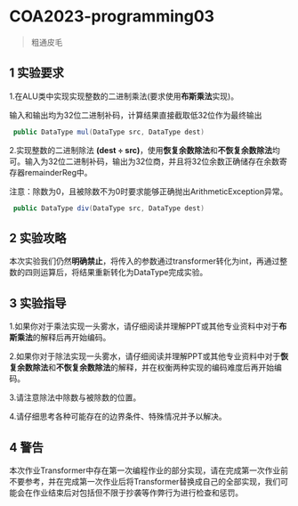  # COA2023-programming03

> 粗通皮毛

## 1 实验要求

1.在ALU类中实现实现整数的二进制乘法(要求使用**布斯乘法**实现)。

输入和输出均为32位二进制补码，计算结果直接截取低32位作为最终输出

``` java
 public DataType mul(DataType src, DataType dest)
```

2.实现整数的二进制除法 **(dest ÷ src)**，使用**恢复余数除法**和**不恢复余数除法**均可。输入为32位二进制补码，输出为32位商，并且将32位余数正确储存在余数寄存器remainderReg中。

注意：除数为0，且被除数不为0时要求能够正确抛出ArithmeticException异常。

``` java
 public DataType div(DataType src, DataType dest)
```

## 2 实验攻略

本次实验我们仍然**明确禁止**，将传入的参数通过transformer转化为int，再通过整数的四则运算后，将结果重新转化为DataType完成实验。

## 3 实验指导

1.如果你对于乘法实现一头雾水，请仔细阅读并理解PPT或其他专业资料中对于**布斯乘法**的解释后再开始编码。

2.如果你对于除法实现一头雾水，请仔细阅读并理解PPT或其他专业资料中对于**恢复余数除法**和**不恢复余数除法**的解释，并在权衡两种实现的编码难度后再开始编码。

3.请注意除法中除数与被除数的位置。

4.请仔细思考各种可能存在的边界条件、特殊情况并予以解决。

## 4 警告

本次作业Transformer中存在第一次编程作业的部分实现，请在完成第一次作业前不要参考，并在完成第一次作业后将Transformer替换成自己的全部实现，我们可能会在作业结束后对包括但不限于抄袭等作弊行为进行检查和惩罚。
